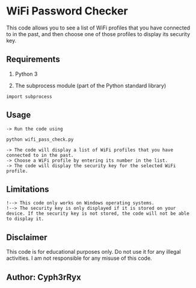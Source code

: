 # WiFi Password Checker

This code allows you to see a list of WiFi profiles that you have connected to in the past, and then choose one of those profiles to display its security key.

## Requirements

   1. Python 3
    
   2. The subprocess module (part of the Python standard library)
    
``` import subprocess ```

## Usage

    -> Run the code using 
 
```python wifi_pass_check.py```
    
    -> The code will display a list of WiFi profiles that you have connected to in the past.
    -> Choose a WiFi profile by entering its number in the list.
    -> The code will display the security key for the selected WiFi profile.

## Limitations

    !--> This code only works on Windows operating systems.
    !--> The security key is only displayed if it is stored on your device. If the security key is not stored, the code will not be able to display it.

## Disclaimer

This code is for educational purposes only. Do not use it for any illegal activities. I am not responsible for any misuse of this code.

## Author: Cyph3rRyx
